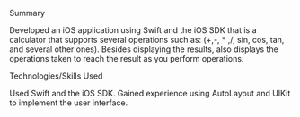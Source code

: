 Summary

Developed an iOS application using Swift and the iOS SDK that is a calculator that supports several operations such as: (+,-, * ,/, sin, cos, tan, and several other ones). Besides displaying the results, also displays the operations taken to reach the result as you perform operations.

Technologies/Skills Used

Used Swift and the iOS SDK. Gained experience using AutoLayout and UIKit to implement the user interface.
